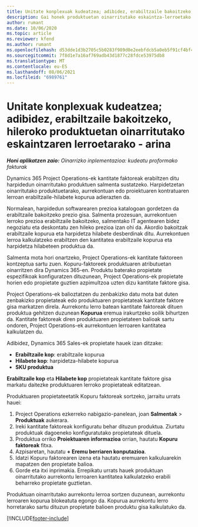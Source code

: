 ```yaml
---
title: Unitate konplexuak kudeatzea; adibidez, erabiltzaile bakoitzeko, hileroko produktuetan oinarritutako eskaintzaren lerroetarako - arina
description: Gai honek produktuetan oinarritutako eskaintza-lerroetako unitate konplexuak kudeatzeari buruzko lerroei buruzko informazioa ematen du.
author: rumant
ms.date: 10/06/2020
ms.topic: article
ms.reviewer: kfend
ms.author: rumant
ms.openlocfilehash: d53dde1d3b2705c5b0283f989d0e2eebfdcb5a0eb5f91cf4bf48e9c07aba79d1
ms.sourcegitcommit: 7f8d1e7a16af769adb43d1877c28fdce53975db8
ms.translationtype: MT
ms.contentlocale: eu-ES
ms.lasthandoff: 08/06/2021
ms.locfileid: "6989761"
---
```

# <a name="managing-complex-units-such-as-per-user-per-month-for-product-based-quote-lines---lite"></a>Unitate konplexuak kudeatzea; adibidez, erabiltzaile bakoitzeko, hileroko produktuetan oinarritutako eskaintzaren lerroetarako - arina

_**Honi aplikatzen zaio:** Oinarrizko inplementazioa: kudeatu proformako fakturak_

Dynamics 365 Project Operations-ek kantitate faktoreak erabiltzen ditu harpidedun oinarritutako produktuen salmenta sustatzeko. Harpidetzetan oinarritutako produktuetarako, aurrekontuan edo proiektuaren kontratuaren lerroan erabiltzaile-hilabete kopurua adierazten da.

Normalean, harpidedun softwarearen prezioa katalogoan gordetzen da erabiltzaile bakoitzeko prezio gisa. Salmenta prozesuan, aurrekontuen lerroko prezioa erabiltzaile bakoitzeko, salmentako IT agentearen bidez negoziatu eta deskontatu zen hileko prezioa izan ohi da. Akordio bakoitzak erabiltzaile kopurua eta harpidetza hilabete desberdinak ditu. Aurrekontuen lerroa kalkulatzeko erabiltzen den kantitatea erabiltzaile kopurua eta harpidetza hilabeteen produktua da.

Salmenta mota hori onartzeko, Project Operations-ek kantitate faktoreen kontzeptua sartu zuen. Kopuru-faktoreek produktuaren atributuetan oinarritzen dira Dynamics 365-en. Produktu baterako propietate espezifikoak konfiguratzen dituzunean, Project Operations-ek propietate horien edo propietate guztien azpimultzoa uzten dizu kantitate faktore gisa.

Project Operations-ek balioztatzen du zenbakizko datu mota bat duten zenbakizko propietateak edo produktuaren propietateak kantitate faktore gisa markatzen direla. Aurrekontu lerro batean kantitate faktoreak dituen produktua gehitzen duzunean **Kopurua** eremua irakurtzeko soilik bihurtzen da. Kantitate faktoreak diren produktuaren propietateen balioak sartu ondoren, Project Operations-ek aurrekontuen lerroaren kantitatea kalkulatzen du.

Adibidez, Dynamics 365 Sales-ek propietate hauek izan ditzake:

- **Erabiltzaile kop**: erabiltzaile kopurua
- **Hilabete kop**: harpidetza-hilabete kopurua
- **SKU produktua**

**Erabiltzaile kop** eta **Hilabete kop** propietateak kantitate faktore gisa markatu daitezke produktuaren lerroko propietateak editatzean.

Produktuaren propietateetatik Kopuru faktoreak sortzeko, jarraitu urrats hauei:

1. Project Operations ezkerreko nabigazio-panelean, joan **Salmentak** > **Produktuak** aukerara.
2. Ireki kantitate faktoreak konfiguratu behar dituzun produktua. Ziurtatu produktuak dagoeneko konfiguratutako propietateak dituela.
3. Produktua orriko **Proiektuaren informazioa** orrian, hautatu **Kopuru faktoreak** fitxa.
4. Azpisaretan, hautatu **+ Eremu berriaren konputazioa**.
5. Idatzi Kopuru faktorearen izena eta hautatu eremuaren kalkuluarekin mapatzen den propietate balioa.
6. Gorde eta itxi inprimakia. Errepikatu urrats hauek produktuan oinarritutako aurrekontu lerroaren kantitatea kalkulatzeko erabili beharreko propietate guztietan.

Produktuan oinarritutako aurrekontu lerroa sortzen duzunean, aurrekontu lerroaren kopurua blokeatuta egongo da. Kopurua aurrekontu lerro horretarako sartu dituzun propietate balioen produktu gisa kalkulatuko da.


[!INCLUDE[footer-include](../../includes/footer-banner.md)]